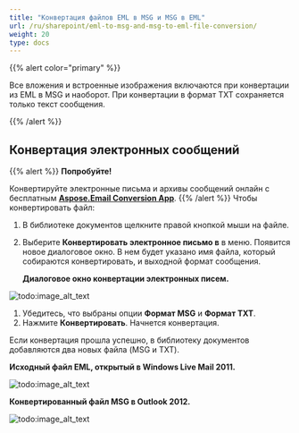 ```yaml
---
title: "Конвертация файлов EML в MSG и MSG в EML"
url: /ru/sharepoint/eml-to-msg-and-msg-to-eml-file-conversion/
weight: 20
type: docs
---
```



{{% alert color="primary" %}} 

Все вложения и встроенные изображения включаются при конвертации из EML в MSG и наоборот. При конвертации в формат TXT сохраняется только текст сообщения.

{{% /alert %}} 
## **Конвертация электронных сообщений**
{{% alert %}}
**Попробуйте!**

Конвертируйте электронные письма и архивы сообщений онлайн с бесплатным [**Aspose.Email Conversion App**](https://products.aspose.app/email/ru/Conversion).
{{% /alert %}}
Чтобы конвертировать файл:

1. В библиотеке документов щелкните правой кнопкой мыши на файле.
1. Выберите **Конвертировать электронное письмо в** в меню. Появится новое диалоговое окно. В нем будет указано имя файла, который собираются конвертировать, и выходной формат сообщения. 

   **Диалоговое окно конвертации электронных писем.** 

![todo:image_alt_text](eml-to-msg-and-msg-to-eml-file-conversion_1.png)




1. Убедитесь, что выбраны опции **Формат MSG** и **Формат TXT**.
1. Нажмите **Конвертировать**. Начнется конвертация.

Если конвертация прошла успешно, в библиотеку документов добавляются два новых файла (MSG и TXT). 

**Исходный файл EML, открытый в Windows Live Mail 2011.** 

![todo:image_alt_text](eml-to-msg-and-msg-to-eml-file-conversion_2.png)

**Конвертированный файл MSG в Outlook 2012.** 

![todo:image_alt_text](eml-to-msg-and-msg-to-eml-file-conversion_3.png)